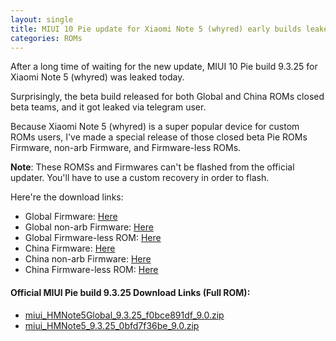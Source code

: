 ```yaml
---
layout: single
title: MIUI 10 Pie update for Xiaomi Note 5 (whyred) early builds leaked + Firmware
categories: ROMs
---
```

After a long time of waiting for the new update, MIUI 10 Pie build 9.3.25 for Xiaomi Note 5 (whyred) was leaked today.

Surprisingly, the beta build released for both Global and China ROMs closed beta teams, and it got leaked via telegram user.

Because Xiaomi Note 5 (whyred) is a super popular device for custom ROMs users, I've made a special release of those closed beta Pie ROMs Firmware, non-arb Firmware, and Firmware-less ROMs.

**Note**: These ROMSs and Firmwares can't be flashed from the official updater. You'll have to use a custom recovery in order to flash.

Here're the download links:
- Global Firmware: [Here](https://www.androidfilehost.com/?fid=1395089523397925480)
- Global non-arb Firmware: [Here](https://www.androidfilehost.com/?fid=1395089523397925477)
- Global Firmware-less ROM: [Here](https://www.androidfilehost.com/?fid=1395089523397925488)
- China Firmware: [Here](https://www.androidfilehost.com/?fid=1395089523397925478)
- China non-arb Firmware: [Here](https://www.androidfilehost.com/?fid=1395089523397925479)
- China Firmware-less ROM: [Here](https://www.androidfilehost.com/?fid=1395089523397925489)

#### Official MIUI Pie build 9.3.25 Download Links (Full ROM):
- [miui_HMNote5Global_9.3.25_f0bce891df_9.0.zip](https://bigota.d.miui.com/9.3.25/miui_HMNote5Global_9.3.25_f0bce891df_9.0.zip)
- [miui_HMNote5_9.3.25_0bfd7f36be_9.0.zip](https://bigota.d.miui.com/9.3.25/miui_HMNote5_9.3.25_0bfd7f36be_9.0.zip)
